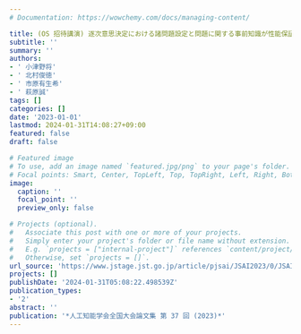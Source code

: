 ```yaml
---
# Documentation: https://wowchemy.com/docs/managing-content/

title: (OS 招待講演) 逐次意思決定における諸問題設定と問題に関する事前知識が性能保証に及ぼす影響について
subtitle: ''
summary: ''
authors:
- ' 小津野将'
- ' 北村俊徳'
- ' 市原有生希'
- ' 萩原誠'
tags: []
categories: []
date: '2023-01-01'
lastmod: 2024-01-31T14:08:27+09:00
featured: false
draft: false

# Featured image
# To use, add an image named `featured.jpg/png` to your page's folder.
# Focal points: Smart, Center, TopLeft, Top, TopRight, Left, Right, BottomLeft, Bottom, BottomRight.
image:
  caption: ''
  focal_point: ''
  preview_only: false

# Projects (optional).
#   Associate this post with one or more of your projects.
#   Simply enter your project's folder or file name without extension.
#   E.g. `projects = ["internal-project"]` references `content/project/deep-learning/index.md`.
#   Otherwise, set `projects = []`.
url_source: 'https://www.jstage.jst.go.jp/article/pjsai/JSAI2023/0/JSAI2023_2Q1OS27a04/_article/-char/ja/'
projects: []
publishDate: '2024-01-31T05:08:22.498539Z'
publication_types:
- '2'
abstract: ''
publication: '*人工知能学会全国大会論文集 第 37 回 (2023)*'
---
```

